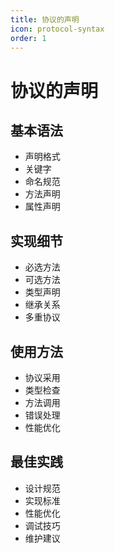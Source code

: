 ```yaml
---
title: 协议的声明
icon: protocol-syntax
order: 1
---
```


# 协议的声明

## 基本语法
- 声明格式
- 关键字
- 命名规范
- 方法声明
- 属性声明

## 实现细节
- 必选方法
- 可选方法
- 类型声明
- 继承关系
- 多重协议

## 使用方法
- 协议采用
- 类型检查
- 方法调用
- 错误处理
- 性能优化

## 最佳实践
- 设计规范
- 实现标准
- 性能优化
- 调试技巧
- 维护建议

